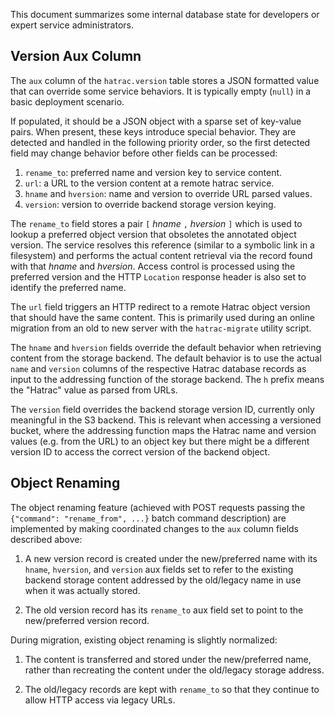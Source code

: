 
This document summarizes some internal database state for developers or
expert service administrators.

## Version Aux Column

The `aux` column of the `hatrac.version` table stores a JSON formatted
value that can override some service behaviors. It is typically empty
(`null`) in a basic deployment scenario.

If populated, it should be a JSON object with a sparse set of
key-value pairs. When present, these keys introduce special
behavior. They are detected and handled in the following priority
order, so the first detected field may change behavior before other
fields can be processed:

1. `rename_to`: preferred name and version key to service content.
2. `url`: a URL to the version content at a remote hatrac service.
3. `hname` and `hversion`: name and version to override URL parsed values.
4. `version`: version to override backend storage version keying.

The `rename_to` field stores a pair `[` _hname_ `,` _hversion_ `]` which
is used to lookup a preferred object version that obsoletes the
annotated object version. The service resolves this reference (similar
to a symbolic link in a filesystem) and performs the actual content
retrieval via the record found with that _hname_ and _hversion_. Access
control is processed using the preferred version and the HTTP
`Location` response header is also set to identify the preferred name.

The `url` field triggers an HTTP redirect to a remote Hatrac object
version that should have the same content. This is primarily used
during an online migration from an old to new server with the
`hatrac-migrate` utility script.

The `hname` and `hversion` fields override the default behavior when
retrieving content from the storage backend. The default behavior is
to use the actual `name` and `version` columns of the respective
Hatrac database records as input to the addressing function of the
storage backend. The `h` prefix means the "Hatrac" value as parsed
from URLs.

The `version` field overrides the backend storage version ID,
currently only meaningful in the S3 backend. This is relevant when
accessing a versioned bucket, where the addressing function maps the
Hatrac name and version values (e.g. from the URL) to an object key
but there might be a different version ID to access the correct
version of the backend object.


## Object Renaming

The object renaming feature (achieved with POST requests passing the
`{"command": "rename_from", ...}` batch command description) are
implemented by making coordinated changes to the `aux` column fields
described above:

1. A new version record is created under the new/preferred name with
its `hname`, `hversion`, and `version` aux fields set to refer to the
existing backend storage content addressed by the old/legacy name in
use when it was actually stored.

2. The old version record has its `rename_to` aux field set to point
to the new/preferred version record.

During migration, existing object renaming is slightly normalized:

1. The content is transferred and stored under the new/preferred name,
rather than recreating the content under the old/legacy storage address.

2. The old/legacy records are kept with `rename_to` so that they
continue to allow HTTP access via legacy URLs.
